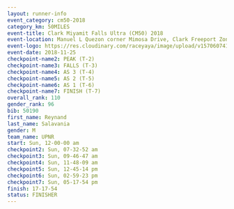```yaml
---
layout: runner-info 
event_category: cm50-2018 
category_km: 50MILES 
event-title: Clark Miyamit Falls Ultra (CM50) 2018 
event-location: Manuel L Quezon corner Mimosa Drive, Clark Freeport Zone, Clark, Pampanga, Philippines 
event-logo: https://res.cloudinary.com/raceyaya/image/upload/v1570607412/logo/cm50_p8ydpq.jpg 
event-date: 2018-11-25 
checkpoint-name2: PEAK (T-2) 
checkpoint-name3: FALLS (T-3) 
checkpoint-name4: AS 3 (T-4) 
checkpoint-name5: AS 2 (T-5) 
checkpoint-name6: AS 1 (T-6) 
checkpoint-name7: FINISH (T-7) 
overall_rank: 110
gender_rank: 96
bib: 50190
first_name: Reynand
last_name: Salavania
gender: M
team_name: UPNR
start: Sun, 12-00-00 am
checkpoint2: Sun, 07-32-52 am
checkpoint3: Sun, 09-46-47 am
checkpoint4: Sun, 11-48-09 am
checkpoint5: Sun, 12-45-14 pm
checkpoint6: Sun, 02-59-23 pm
checkpoint7: Sun, 05-17-54 pm
finish: 17-17-54
status: FINISHER
---
```

